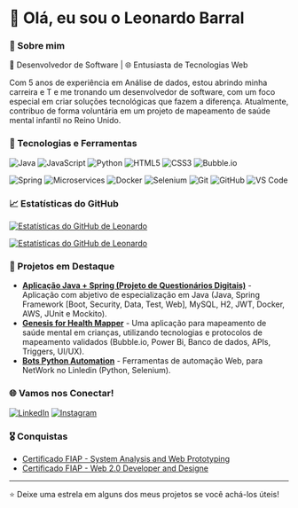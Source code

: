 # 👋 Olá, eu sou o Leonardo Barral

### 🚀 Sobre mim
🔹 Desenvolvedor de Software | 🌐 Entusiasta de Tecnologias Web

Com 5 anos de experiência em Análise de dados, estou abrindo minha carreira e T e me tronando um desenvolvedor de software, com um foco especial em criar soluções tecnológicas que fazem a diferença. Atualmente, contribuo de forma voluntária em um projeto de mapeamento de saúde mental infantil no Reino Unido.

### 🔧 Tecnologias e Ferramentas
![Java](https://img.shields.io/badge/-Java-000?&logo=Java&logoColor=007396)
![JavaScript](https://img.shields.io/badge/-JavaScript-000?&logo=JavaScript)
![Python](https://img.shields.io/badge/-Python-000?&logo=Python)
![HTML5](https://img.shields.io/badge/-HTML5-000?&logo=HTML5)
![CSS3](https://img.shields.io/badge/-CSS3-000?&logo=CSS3)
![Bubble.io](https://img.shields.io/badge/-Bubble.io-000?&logo=Bubble)

![Spring](https://img.shields.io/badge/-Spring-000?&logo=Spring)
![Microservices](https://img.shields.io/badge/-Microservices-000?&logo=Microservices)
![Docker](https://img.shields.io/badge/-Docker-000?&logo=Docker)
![Selenium](https://img.shields.io/badge/-Selenium-000?&logo=Selenium)
![Git](https://img.shields.io/badge/-Git-000?&logo=Git)
![GitHub](https://img.shields.io/badge/-GitHub-000?&logo=GitHub)
![VS Code](https://img.shields.io/badge/-VS%20Code-000?&logo=Visual%20Studio%20Code)

### 📈 Estatísticas do GitHub
[![Estatísticas do GitHub de Leonardo](https://github-readme-stats.vercel.app/api?username=leonardobarral&show_icons=true&theme=radical)](https://github.com/leonardobarral)

[![Estatísticas do GitHub de Leonardo](https://github-readme-stats.vercel.app/api/top-langs?username=leonardobarral&show_icons=true&theme=radical&layout=compact&langs_count=6)](https://github.com/leonardobarral)


### 🌟 Projetos em Destaque
- [**Aplicação Java + Spring (Projeto de Questionários Digitais)**](https://github.com/leonardobarral/personal-backend-java-specialization]) - Aplicação com abjetivo de especialização em Java (Java, Spring Framework [Boot, Security, Data, Test, Web], MySQL, H2, JWT, Docker, AWS, JUnit e Mockito).
- [**Genesis for Health Mapper**](https://genesisforhealth.com/) - Uma aplicação para mapeamento de saúde mental em crianças, utilizando tecnologias e protocolos de mapeamento validados (Bubble.io, Power Bi, Banco de dados, APIs, Triggers, UI/UX).
- [**Bots Python Automation**](https://github.com/leonardobarral/Bots_Linkedin_NetWork) - Ferramentas de automação Web, para NetWork no Linledin (Python, Selenium).


### 🌐 Vamos nos Conectar!
[![LinkedIn](https://img.shields.io/badge/-LinkedIn-000?&logo=LinkedIn)](https://www.linkedin.com/in/leonardoribeirobarral)
[![Instagram](https://img.shields.io/badge/-Instagram-000?&logo=Instagram)](https://www.instagram.com/leonardo_barral_)

### 🎖️ Conquistas
- [Certificado FIAP - System Analysis and Web Prototyping](https://www2.fiap.com.br/aluno/Certificado/Certificado/PreviewDocumento?caminhoArquivo=658734ae-e3cf-4640-90e9-1724f8b84205.pdf&isOrigemAWS=True&rm=0)
- [Certificado FIAP - Web 2.0 Developer and Designe](https://www2.fiap.com.br/aluno/Certificado/Certificado/PreviewDocumento?caminhoArquivo=e9e74695-97f4-4070-8453-a526d82417ac.pdf&isOrigemAWS=True&rm=0)

---

⭐️ Deixe uma estrela em alguns dos meus projetos se você achá-los úteis!
